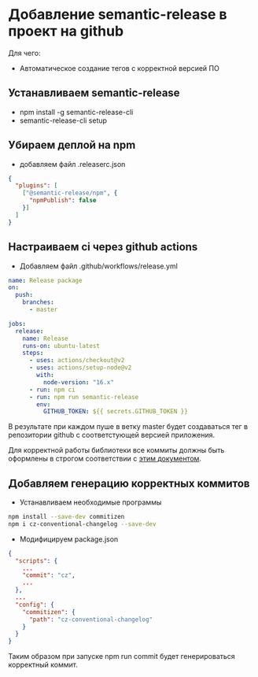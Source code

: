 # Добавление semantic-release в проект на github

Для чего:
- Автоматическое создание тегов с корректной версией ПО

## Устанавливаем semantic-release

- npm install -g semantic-release-cli
- semantic-release-cli setup

## Убираем деплой на npm

- добавляем файл .releaserc.json
```json
{
  "plugins": [
    ["@semantic-release/npm", {
      "npmPublish": false
    }]
  ]
}
```

## Настраиваем ci через github actions

- Добавляем файл .github/workflows/release.yml

```yml
name: Release package
on:
  push:
    branches:
      - master

jobs:
  release:
    name: Release
    runs-on: ubuntu-latest
    steps:
      - uses: actions/checkout@v2
      - uses: actions/setup-node@v2
        with:
          node-version: "16.x"
      - run: npm ci
      - run: npm run semantic-release
        env:
          GITHUB_TOKEN: ${{ secrets.GITHUB_TOKEN }}
```

В результате при каждом пуше в ветку master будет создаваться тег в репозитории github с соответстующей версией приложения.

Для корректной работы библиотеки все коммиты должны быть оформлены в строгом соответствии с [этим документом](https://github.com/angular/angular/blob/master/CONTRIBUTING.md#-commit-message-format).

## Добавляем генерацию корректных коммитов

- Устанавливаем необходимые программы

```bash
npm install --save-dev commitizen
npm i cz-conventional-changelog --save-dev
```

- Модифицируем package.json

```json
{
  "scripts": {
  	...
    "commit": "cz",
  	...
  },
  ...
  "config": {
    "commitizen": {
      "path": "cz-conventional-changelog"
    }
  }
}
```

Таким образом при запуске npm run commit будет генерироваться корректный коммит.
